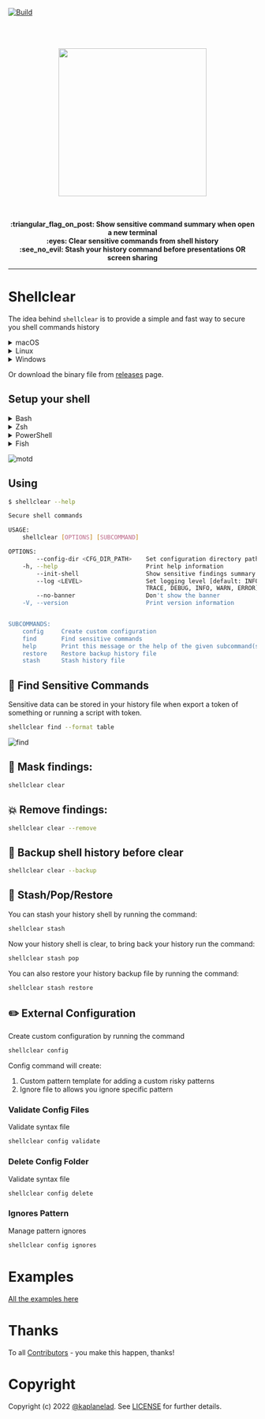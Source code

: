 [![Build](https://github.com/rusty-ferris-club/shellclear/actions/workflows/build.yml/badge.svg?branch=main)](https://github.com/rusty-ferris-club/shellclear/actions/workflows/build.yml)

<p align="center">
<br/>
<br/>
<br/>
   <img src="media/shellclear.svg" width="300"/>
<br/>
<br/>
</p>
<p align="center">
<br/>
<b>:triangular_flag_on_post: Show sensitive command summary when open a new terminal</b>
<br/>
<b>:eyes: Clear sensitive commands from shell history</b>
<br/>
<b>:see_no_evil: Stash your history command before presentations OR screen sharing</b>
<br/>
<hr/>
</p>

# Shellclear

The idea behind `shellclear` is to provide a simple and fast way to secure you shell commands history


<details>
<summary>macOS</summary>

```sh
curl -sS https://raw.githubusercontent.com/rusty-ferris-club/shellclear/main/install/install.sh | bash
```

Or via brew

```sh
brew tap rusty-ferris-club/tap && brew install shellclear
```

</details>

<details>
<summary>Linux</summary>

```sh
curl -sS https://raw.githubusercontent.com/rusty-ferris-club/shellclear/main/install/install.sh | bash
```

</details>

<details>
<summary>Windows</summary>

```sh
iwr https://raw.githubusercontent.com/rusty-ferris-club/shellclear/main/install/install.ps1 -useb | iex
```

</details>

Or download the binary file from [releases](https://github.com/rusty-ferris-club/shellclear/releases) page.

</details>

## Setup your shell

<details>
<summary>Bash</summary>
Add the following to the end of ~/.bashrc:

```sh
eval $(shellclear --init-shell)
```

</details>

<details>
<summary>Zsh</summary>
Add the following to the end of ~/.zshrc:

```sh
eval $(shellclear --init-shell)
```

</details>

<details>
<summary>PowerShell</summary>
Add the following to the end of your PowerShell configuration (find it by running $PROFILE):

```powershell
Invoke-Expression (&shellclear --init-shell)
```

</details>

<details>
<summary>Fish</summary>
Add the following to the end of ~/.config/fish/config.fish:

```sh
shellclear --init-shell | source
```

</details>


![motd](./media/motd.png)

## Using

```sh
$ shellclear --help

Secure shell commands

USAGE:
    shellclear [OPTIONS] [SUBCOMMAND]

OPTIONS:
        --config-dir <CFG_DIR_PATH>    Set configuration directory path
    -h, --help                         Print help information
        --init-shell                   Show sensitive findings summary for MOTD
        --log <LEVEL>                  Set logging level [default: INFO] [possible values: OFF,
                                       TRACE, DEBUG, INFO, WARN, ERROR]
        --no-banner                    Don't show the banner
    -V, --version                      Print version information


SUBCOMMANDS:
    config     Create custom configuration
    find       Find sensitive commands
    help       Print this message or the help of the given subcommand(s)
    restore    Restore backup history file
    stash      Stash history file
```

## :eyes: Find Sensitive Commands

Sensitive data can be stored in your history file when export a token of something or running a script with token.

```sh
shellclear find --format table
```

![find](./media/find.png)

## :broom: Mask findings:

```sh
shellclear clear
```

## :collision: Remove findings:

```sh
shellclear clear --remove
```

## :luggage: Backup shell history before clear

```sh
shellclear clear --backup
```

## :see_no_evil: Stash/Pop/Restore

You can stash your history shell by running the command:

```sh
shellclear stash
```

Now your history shell is clear, to bring back your history run the command:

```sh
shellclear stash pop
```

You can also restore your history backup file by running the command:

```sh
shellclear stash restore
```

## :pencil2: External Configuration

Create custom configuration by running the command

```sh
shellclear config
```

Config command will create:

1. Custom pattern template for adding a custom risky patterns
2. Ignore file to allows you ignore specific pattern

### Validate Config Files

Validate syntax file

```sh
shellclear config validate
```

### Delete Config Folder

Validate syntax file

```sh
shellclear config delete
```

### Ignores Pattern

Manage pattern ignores

```sh
shellclear config ignores
```

# Examples

[All the examples here](./example/README.MD)

# Thanks

To all [Contributors](https://github.com/rusty-ferris-club/shellclear/graphs/contributors) - you make this happen,
thanks!

# Copyright

Copyright (c) 2022 [@kaplanelad](https://github.com/kaplanelad). See [LICENSE](LICENSE.txt) for further details.
